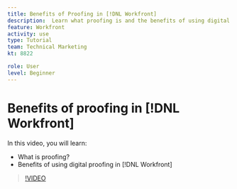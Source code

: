 ```yaml
---
title: Benefits of Proofing in [!DNL Workfront]
description:  Learn what proofing is and the benefits of using digital proofing in [!DNL Adobe Workfront].
feature: Workfront
activity: use
type: Tutorial
team: Technical Marketing
kt: 8822

role: User
level: Beginner
---
```


# Benefits of proofing in [!DNL Workfront]

In this video, you will learn:

* What is proofing?
* Benefits of using digital proofing in [!DNL Workfront]

>[!VIDEO](https://video.tv.adobe.com/v/336095/?quality=12)
